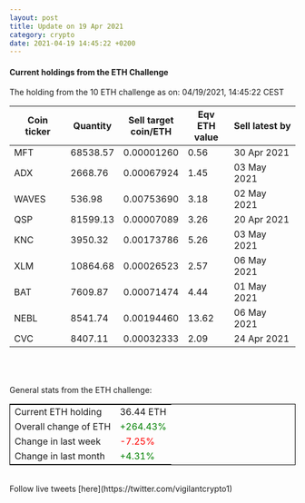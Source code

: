 ```yaml
---
layout: post
title: Update on 19 Apr 2021
category: crypto
date: 2021-04-19 14:45:22 +0200
---
```

<!-- Global site tag (gtag.js) - Google Analytics -->
<script async src="https://www.googletagmanager.com/gtag/js?id=UA-103831149-5"></script>
<script>
  window.dataLayer = window.dataLayer || [];
  function gtag(){dataLayer.push(arguments);}
  gtag('js', new Date());

  gtag('config', 'UA-103831149-5');
</script>


#### Current holdings from the ETH Challenge

The holding from the 10 ETH challenge as on: 04/19/2021, 14:45:22 CEST

|Coin ticker|Quantity|Sell target<br>coin/ETH|Eqv ETH<br>value|Sell latest by|
|-----------|--------|-----------|-----------|--------------|
MFT|68538.57|  0.00001260|0.56|30 Apr 2021|
ADX|2668.76|  0.00067924|1.45|03 May 2021|
WAVES|536.98|  0.00753690|3.18|02 May 2021|
QSP|81599.13|  0.00007089|3.26|20 Apr 2021|
KNC|3950.32|  0.00173786|5.26|03 May 2021|
XLM|10864.68|  0.00026523|2.57|06 May 2021|
BAT|7609.87|  0.00071474|4.44|01 May 2021|
NEBL|8541.74|  0.00194460|13.62|06 May 2021|
CVC|8407.11|  0.00032333|2.09|24 Apr 2021|

<br>
<br>
<br>
General stats from the ETH challenge:

<table style="border:1px solid black;margin-left:auto;margin-right:auto;">
	<tbody>
	<tr>
		<td>Current ETH holding</td>
		<td>     36.44 ETH</td>
	</tr>
	<tr>
		<td>Overall change of ETH</td>
		<td><font color="green">+264.43%</font></td>
	</tr>
	<tr>
		<td>Change in last week</td>
		<td><font color="red">-7.25%</font></td>
	</tr>
	<tr>
		<td>Change in last month</td>
		<td><font color="green">+4.31%</font></td>
	</tr>
	</tbody>
</table>

<br>
Follow live tweets [here](https://twitter.com/vigilantcrypto1)
<br>
<br>